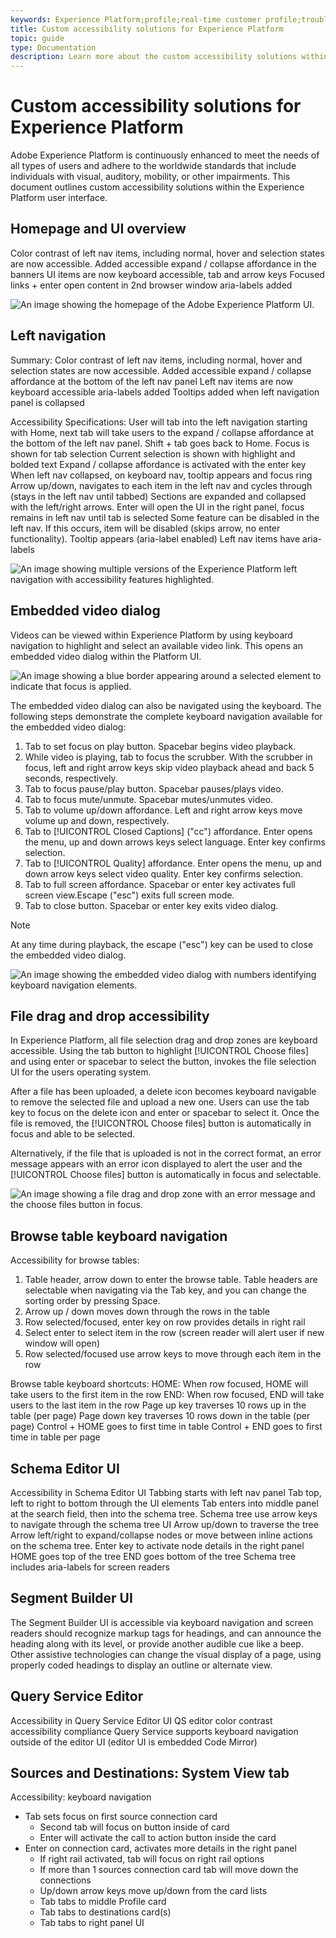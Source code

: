 ```yaml
---
keywords: Experience Platform;profile;real-time customer profile;troubleshooting;API;unified profile;Unified Profile;unified;Profile;rtcp;XDM graphs
title: Custom accessibility solutions for Experience Platform
topic: guide
type: Documentation
description: Learn more about the custom accessibility solutions within the Adobe Experience Platform user interface.
---
```


# Custom accessibility solutions for Experience Platform

Adobe Experience Platform is continuously enhanced to meet the needs of all types of users and adhere to the worldwide standards that include individuals with visual, auditory, mobility, or other impairments. This document outlines custom accessibility solutions within the Experience Platform user interface.

## Homepage and UI overview

Color contrast of left nav items, including normal, hover and selection states are now accessible.
Added accessible expand / collapse affordance in the banners
UI items are now keyboard accessible, tab and arrow keys
Focused links + enter open content in 2nd browser window
aria-labels added

![An image showing the homepage of the Adobe Experience Platform UI.](images/homepage.png)

## Left navigation

Summary:
Color contrast of left nav items, including normal, hover and selection states are now accessible. 
Added accessible expand / collapse affordance at the bottom of the left nav panel
Left nav items are now keyboard accessible
aria-labels added
Tooltips added when left navigation panel is collapsed

Accessibility Specifications:
User will tab into the left navigation starting with Home, next tab will take users to the expand / collapse affordance at the bottom of the left nav panel.
Shift + tab goes back to Home.
Focus is shown for tab selection
Current selection is shown with highlight and bolded text
Expand / collapse affordance is activated with the enter key
When left nav collapsed, on keyboard nav, tooltip appears and focus ring
Arrow up/down, navigates to each item in the left nav and cycles through (stays in the left nav until tabbed)
Sections are expanded and collapsed with the left/right arrows. 
Enter will open the UI in the right panel, focus remains in left nav until tab is selected
Some feature can be disabled in the left nav. If this occurs, item will be disabled (skips arrow, no enter functionality).
Tooltip appears (aria-label enabled)
Left nav items have aria-labels

![An image showing multiple versions of the Experience Platform left navigation with accessibility features highlighted.](images/left-navigation.png)

## Embedded video dialog

Videos can be viewed within Experience Platform by using keyboard navigation to highlight and select an available video link. This opens an embedded video dialog within the Platform UI.

![An image showing a blue border appearing around a selected element to indicate that focus is applied.](images/profile-overview-tab.png)

The embedded video dialog can also be navigated using the keyboard. The following steps demonstrate the complete keyboard navigation available for the embedded video dialog:

1) Tab to set focus on play button. Spacebar begins video playback.
2) While video is playing, tab to focus the scrubber. With the scrubber in focus, left and right arrow keys skip video playback ahead and back 5 seconds, respectively.
3) Tab to focus pause/play button. Spacebar pauses/plays video.
4) Tab to focus mute/unmute. Spacebar mutes/unmutes video.
5) Tab to volume up/down affordance. Left and right arrow keys move volume up and down, respectively.
6) Tab to [!UICONTROL Closed Captions] ("cc") affordance. Enter opens the menu, up and down arrows keys select language. Enter key confirms selection.
7) Tab to [!UICONTROL Quality] affordance. Enter opens the menu, up and down arrow keys select video quality. Enter key confirms selection.
8) Tab to full screen affordance. Spacebar or enter key activates full screen view.Escape ("esc") exits full screen mode.
9) Tab to close button. Spacebar or enter key exits video dialog. 

>[!NOTE]
>
>At any time during playback, the escape ("esc") key can be used to close the embedded video dialog.

![An image showing the embedded video dialog with numbers identifying keyboard navigation elements.](images/video-dialog.png)

## File drag and drop accessibility

In Experience Platform, all file selection drag and drop zones are keyboard accessible. Using the tab button to highlight [!UICONTROL Choose files] and using enter or spacebar to select the button, invokes the file selection UI for the users operating system.

After a file has been uploaded, a delete icon becomes keyboard navigable to remove the selected file and upload a new one. Users can use the tab key to focus on the delete icon and enter or spacebar to select it. Once the file is removed, the [!UICONTROL Choose files] button is automatically in focus and able to be selected.

Alternatively, if the file that is uploaded is not in the correct format, an error message appears with an error icon displayed to alert the user and the [!UICONTROL Choose files] button is automatically in focus and selectable.

![An image showing a file drag and drop zone with an error message and the choose files button in focus.](images/drag-and-drop.png)

## Browse table keyboard navigation

Accessibility for browse tables:
1) Table header, arrow down to enter the browse table. Table headers are selectable when navigating via the Tab key, and you can change the sorting order by pressing Space.
2) Arrow up / down moves down through the rows in the table
3) Row selected/focused, enter key on row provides details in right rail
4) Select enter to select item in the row (screen reader will alert user if new window will open)
5) Row selected/focused use arrow keys to move through each item in the row

Browse table keyboard shortcuts:
HOME: When row focused, HOME will take users to the first item in the row
END: When row focused, END will take users to the last item in the row
Page up key traverses 10 rows up in the table (per page)
Page down key traverses 10 rows down in the table (per page)
Control + HOME goes to first time in table
Control + END goes to first time in table per page

## Schema Editor UI

Accessibility in Schema Editor UI
Tabbing starts with left nav panel
Tab top, left to right to bottom through the UI elements
Tab enters into middle panel at the search field, then into the schema tree.
Schema tree use arrow keys to navigate through the schema tree UI
Arrow up/down to traverse the tree
Arrow left/right to expand/collapse nodes or move between inline actions on the schema tree.
Enter key to activate node details in the right panel
HOME goes top of the tree
END goes bottom of the tree
Schema tree includes aria-labels for screen readers

## Segment Builder UI

The Segment Builder UI is accessible via keyboard navigation and screen readers should recognize markup tags for headings, and can announce the heading along with its level, or provide another audible cue like a beep. Other assistive technologies can change the visual display of a page, using properly coded headings to display an outline or alternate view.

## Query Service Editor

Accessibility in Query Service Editor UI
QS editor color contrast accessibility compliance
Query Service supports keyboard navigation outside of the editor UI (editor UI is embedded Code Mirror)

## Sources and Destinations: System View tab

Accessibility: keyboard navigation
* Tab sets focus on first source connection card
  * Second tab will focus on button inside of card
  * Enter will activate the call to action button inside the card
* Enter on connection card, activates more details in the right panel
  * If right rail activated, tab will focus on right rail options
  * If more than 1 sources connection card tab will move down the connections
  * Up/down arrow keys move up/down from the card lists
  * Tab tabs to middle Profile card
  * Tab tabs to destinations card(s)
  * Tab tabs to right panel UI